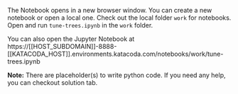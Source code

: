 The Notebook opens in a new browser window. You can create a new notebook or open a local one. Check out the local folder `work` for notebooks. Open and run `tune-trees.ipynb` in the `work` folder.

You can also open the Jupyter Notebook at https://[[HOST_SUBDOMAIN]]-8888-[[KATACODA_HOST]].environments.katacoda.com/notebooks/work/tune-trees.ipynb

**Note:**
There are placeholder(s) to write python code. If you need any help, you can checkout solution tab.